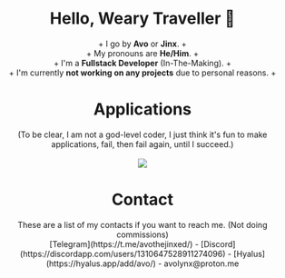 <h1 align="center">Hello, Weary Traveller 👋</h1>
<p align="center">
+ I go by <strong>Avo</strong> or <strong>Jinx</strong>. +<br>
+ My pronouns are <strong>He/Him</strong>. +<br>
+ I'm a <strong>Fullstack Developer</strong> (In-The-Making). +<br>
+ I'm currently <strong>not working on any projects</strong> due to personal reasons. +
</p>

<h1 align="center">Applications</h1>
<p align="center">
  (To be clear, I am not a god-level coder, I just think it's fun to make applications, fail, then fail again, until I succeed.)<br><br>
  <a href="https://skillicons.dev">
    <img src="https://skillicons.dev/icons?i=ts,js,lua,cpp,vscode,py,html,cs,mongodb,mysql,visualstudio,md&theme=dark&perline=4" />
  </a>
</p>

<h1 align="center">Contact</h1>
<p align="center">
  These are a list of my contacts if you want to reach me. (Not doing commissions)<br>
  [Telegram](https://t.me/avothejinxed/) - [Discord](https://discordapp.com/users/1310647528911274096) - [Hyalus](https://hyalus.app/add/avo/) - avolynx@proton.me
</p>

